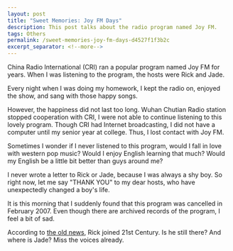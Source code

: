 ```yaml
---
layout: post
title: "Sweet Memories: Joy FM Days"
description: This post talks about the radio program named Joy FM.
tags: Others
permalink: /sweet-memories-joy-fm-days-d4527f1f3b2c
excerpt_separator: <!--more-->
---
```

China Radio International (CRI) ran a popular program named Joy FM for years. When I was listening to the program, the hosts were Rick and Jade.

Every night when I was doing my homework, I kept the radio on, enjoyed the show, and sang with those happy songs.

However, the happiness did not last too long. Wuhan Chutian Radio station stopped cooperation with CRI, I were not able to continue listening to this lovely program. Though CRI had Internet broadcasting, I did not have a computer until my senior year at college. Thus, I lost contact with Joy FM.

Sometimes I wonder if I never listened to this program, would I fall in love with western pop music? Would I enjoy English learning that much? Would my English be a little bit better than guys around me?

I never wrote a letter to Rick or Jade, because I was always a shy boy. So right now, let me say "THANK YOU" to my dear hosts, who have unexpectedly changed a boy's life.

It is this morning that I suddenly found that this program was cancelled in February 2007. Even though there are archived records of the program, I feel a bit of sad.

According to [the old news](http://www.chinamedianews.net/2007/07/evening-radio-host-joins-print.htm), Rick joined 21st Century. Is he still there? And where is Jade? Miss the voices already.
<!--more-->
